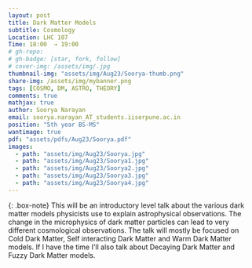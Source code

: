 ```yaml
---
layout: post
title: Dark Matter Models
subtitle: Cosmology
Location: LHC 107
Time: 18:00  → 19:00
# gh-repo:
# gh-badge: [star, fork, follow]
# cover-img: /assets/img/.jpg
thumbnail-img: "assets/img/Aug23/Soorya-thumb.png"
share-img: /assets/img/mybanner.png
tags: [COSMO, DM, ASTRO, THEORY]
comments: true
mathjax: true
author: Soorya Narayan
email: soorya.narayan_AT_students.iiserpune.ac.in
position: "5th year BS-MS"
wantimage: true
pdf: "assets/pdfs/Aug23/Soorya.pdf"
images:
  - path: "assets/img/Aug23/Soorya.jpg"
  - path: "assets/img/Aug23/Soorya1.jpg"
  - path: "assets/img/Aug23/Soorya2.jpg"
  - path: "assets/img/Aug23/Soorya3.jpg"
  - path: "assets/img/Aug23/Soorya4.jpg"
---
```

{: .box-note}
This will be an introductory level talk about the various dark matter models physicists use to explain astrophysical observations. The change in the microphysics of dark matter particles can lead to very different cosmological observations. The talk will mostly be focused on Cold Dark Matter, Self interacting Dark Matter and Warm Dark Matter models. If I have the time I'll also talk about Decaying Dark Matter and Fuzzy Dark Matter models.